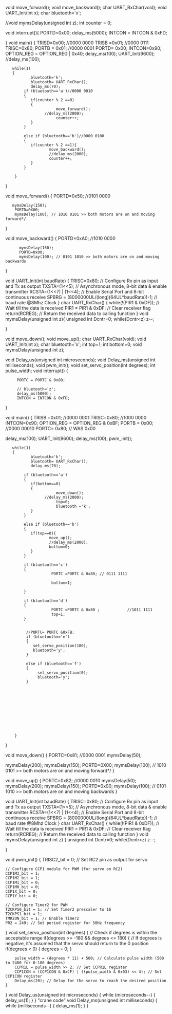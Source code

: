 void move_forward();
void move_backward();
char UART_RxChar(void);
void UART_Init(int x);
char bluetooth='x';

//void mymsDelay(unsigned int z);
int counter = 0;

void interrupt(){
         PORTD=0x00;
         delay_ms(5000);
         INTCON = INTCON & 0xFD;

}
void main() {
TRISD=0x00; //0000 0000
TRISB =0x01; //0000 0111
TRISC=0x80;
PORTB = 0x01; //0000 0001
PORTD= 0x00;
INTCON=0x90;
OPTION_REG = OPTION_REG | 0x40;
delay_ms(100);
UART_Init(9600);
//delay_ms(100);



       while(1)
       {
               bluetooth='k';
               bluetooth= UART_RxChar();
               delay_ms(70);
            if (bluetooth=='a')//0000 0010
            {
               if(counter % 2 ==0)
               {
                          move_forward();
                     //delay_ms(2000);
                          counter++;
               }
            }

            else if (bluetooth=='b')//0000 0100
            {
               if(counter % 2 ==1){
                       move_backward();
                       //delay_ms(2000);
                       counter++;
               }
            }

        }




}

void move_forward() {
   PORTD=0x50;   //0101 0000


       mymsDelay(150);
        PORTD=0X00;
        mymsDelay(100); // 1010 0101 >> both motors are on and moving forward*/
}

void move_backward() 
{
 PORTD=0xA0; //1010 0000

          mymsDelay(150);
          PORTD=0x00;
          mymsDelay(100); // 0101 1010 >> both motors are on and moving backwards
}

void UART_Init(int baudRate)
{
    TRISC=0x80;            // Configure Rx pin as input and Tx as output
    TXSTA=(1<<5);  // Asynchronous mode, 8-bit data & enable transmitter
    RCSTA=(1<<7) | (1<<4);  // Enable Serial Port and 8-bit continuous receive
    SPBRG = (8000000UL/(long)(64UL*baudRate))-1;      // baud rate @8Mhz Clock
}
char UART_RxChar()
{
    while(!(PIR1 & 0xDF));    // Wait till the data is received
    PIR1 = PIR1 & 0xDF;            // Clear receiver flag
    return(RCREG);     // Return the received data to calling function
}
void mymsDelay(unsigned int z){
 unsigned int Dcntr=0;
 while(Dcntr<z)
 z--;

}




void move_down();
void move_up();
char UART_RxChar(void);
void UART_Init(int x);
char bluetooth='x';
int top=1;
int bottom=0;
void mymsDelay(unsigned int z);

void Delay_us(unsigned int microseconds);
void Delay_ms(unsigned int milliseconds);
void pwm_init();
void set_servo_position(int degrees);
int pulse_width;
void interrupt()
{

         PORTC = PORTC & 0x80;

         // bluetooth='z';
         delay_ms(5000);
         INTCON = INTCON & 0xFD;


}

void main()
{
 TRISB =0x01; //0000 0001
 TRISC=0x80;  //1000 0000
 INTCON=0x90;
 OPTION_REG = OPTION_REG & 0xBF;
 PORTB = 0x00; //0000 00010
 PORTC= 0x80; // WAS 0x00

 delay_ms(100);
 UART_Init(9600);
 delay_ms(100);
 pwm_init();



       while(1)
       {
               bluetooth='k';
               bluetooth= UART_RxChar();
               delay_ms(70);

            if (bluetooth=='a')
            {
               if(bottom==0)
               {
                          move_down();
                     //delay_ms(2000);
                          top=0;
                          bluetooth ='k';
               }
            }

            else if (bluetooth=='b')
            {
               if(top==0){
                       move_up();
                       //delay_ms(2000);
                       bottom=0;
               }
            }

            if (bluetooth=='c')
            {
                        PORTC =PORTC & 0x80; // 0111 1111

                        bottom=1;

            }

            if (bluetooth=='d')
            {
                        PORTC =PORTC & 0x80 ;            //1011 1111
                        top=1;
            }


             //PORTC= PORTC &0xFB;
             if (bluetooth=='e')
             {
                set_servo_position(180);
                bluetooth='y';
             }

             else if (bluetooth=='f')
             {
                  set_servo_position(0);
                  bluetooth='y';
             }











        }





}



void move_down() {
   PORTC=0x81;   //0000 0001
   mymsDelay(50);

   mymsDelay(200);
       mymsDelay(150);
        PORTD=0X00;
        mymsDelay(100); // 1010 0101 >> both motors are on and moving forward*/
}

void move_up()
{
 PORTC=0x82; //0000 0010
   mymsDelay(50);
      mymsDelay(200);
          mymsDelay(150);
          PORTD=0x00;
          mymsDelay(100); // 0101 1010 >> both motors are on and moving backwards
}

void UART_Init(int baudRate)
{
    TRISC=0x80;            // Configure Rx pin as input and Tx as output
    TXSTA=(1<<5);  // Asynchronous mode, 8-bit data & enable transmitter
    RCSTA=(1<<7) | (1<<4);  // Enable Serial Port and 8-bit continuous receive
    SPBRG = (8000000UL/(long)(64UL*baudRate))-1;      // baud rate @8Mhz Clock
}
char UART_RxChar()
{
    while(!(PIR1 & 0xDF));    // Wait till the data is received
    PIR1 = PIR1 & 0xDF;       // Clear receiver flag
    return(RCREG);     // Return the received data to calling function
}
void mymsDelay(unsigned int z)
{
 unsigned int Dcntr=0;
 while(Dcntr<z)
 z--;

}

void pwm_init()
{
    TRISC2_bit = 0; // Set RC2 pin as output for servo

    // Configure CCP1 module for PWM (for servo on RC2)
    CCP1M3_bit = 1;
    CCP1M2_bit = 1;
    CCP1M1_bit = 0;
    CCP1M0_bit = 0;
    CCP1X_bit = 0;
    CCP1Y_bit = 0;

    // Configure Timer2 for PWM
    T2CKPS0_bit = 1; // Set Timer2 prescaler to 16
    T2CKPS1_bit = 1;
    TMR2ON_bit = 1; // Enable Timer2
    PR2 = 249; // Set period register for 50Hz frequency
}
void set_servo_position(int degrees)
{
    // Check if degrees is within the acceptable range
    if(degrees >= -180 && degrees <= 180) {
        // If degrees is negative, it's assumed that the servo should return to the 0 position
        if(degrees < 0) {
            degrees = 0;
        }

        pulse_width = (degrees * 11) + 500; // Calculate pulse width (500 to 2400 for 0-180 degrees)
        CCPR1L = pulse_width >> 2; // Set CCPR1L register
        CCP1CON = (CCP1CON & 0xCF) | ((pulse_width & 0x03) << 4); // Set CCP1CON register
        Delay_ms(20); // Delay for the servo to reach the desired position
    }
}
void Delay_us(unsigned int microseconds)
{
    while (microseconds--) {
        delay_us(1);
    }
}
"crane code"
void Delay_ms(unsigned int milliseconds) {
    while (milliseconds--) {
        delay_ms(1);
    }
}
